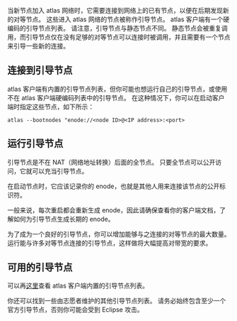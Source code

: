 当新节点加入 atlas 网络时，它需要连接到网络上的已有节点，以便在后期发现新的对等节点。 这些进入 atlas 网络的节点被称作引导节点。
atlas 客户端有一个硬编码的引导节点列表。 请注意，引导节点与静态节点不同。
静态节点会被重复调用，而引导节点仅在没有足够的对等节点可以连接时被调用，并且需要有一个节点来引导一些新的连接。

## 连接到引导节点

atlas 客户端有内置的引导节点列表，但你可能也想运行自己的引导节点，或使用不在 atlas 客户端硬编码列表中的引导节点。
在这种情况下，你可以在启动客户端时指定这些节点，如下所示：

```shell
atlas --bootnodes "enode://<node ID>@<IP address>:<port>
```

## 运行引导节点

引导节点是不在 NAT（网络地址转换）后面的全节点。 只要全节点可以公开访问，它就可以充当引导节点。

在启动节点时，它应该记录你的 enode，也就是其他人用来连接该节点的公开标识符。

一般来说，每次重启都会重新生成 enode，因此请确保查看你的客户端文档，了解如何为引导节点生成长期的 enode。

为了成为一个良好的引导节点，你可以增加能够与之连接的对等节点的最大数量。 运行能与许多对等节点连接的引导节点，这样做将大幅提高对带宽的要求。

## 可用的引导节点

可以再[这里](https://github.com/mapprotocol/atlas/blob/main/params/bootnodes.go)查看 atlas 客户端内置的引导节点列表。

你还可以找到一些由志愿者维护的其他引导节点列表。 请务必始终包含至少一个官方引导节点，否则你可能会受到 Eclipse 攻击。